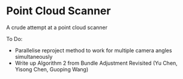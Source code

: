 # Point Cloud Scanner

A crude attempt at a point cloud scanner


To Do:
- Parallelise reproject method to work for multiple camera angles simultaneously
- Write up Algorithm 2 from Bundle Adjustment Revisited (Yu Chen, Yisong Chen, Guoping Wang)

